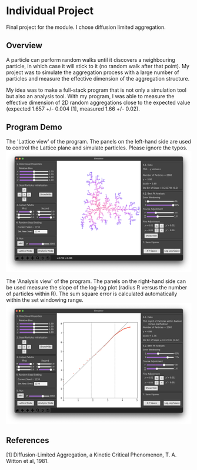 # Individual Project

Final project for the module. I chose diffusion limited aggregation.


## Overview

A particle can perform random walks until it discovers a neighbouring particle, in which case it will stick to it (no random walk after that point). My project was to simulate the aggregation process with a large number of particles and measure the effective dimension of the aggregation structure.

My idea was to make a full-stack program that is  not only a simulation tool but also an analysis tool. With my program, I was able to measure the effective dimension of 2D random aggregations close to the expected value (expected 1.657 +/- 0.004 \[1\], measured 1.66 +/- 0.02).


## Program Demo

The 'Lattice view' of the program. The panels on the left-hand side are used to control the Lattice plane and simulate particles. Please ignore the typos.
![](../readme/dla_lattice.png)

The 'Analysis view' of the program. The panels on the right-hand side can be used measure the slope of the log-log plot (radius R versus the number of particles within R). The sum square error is calculated automatically within the set windowing range.
![](../readme/dla_analysis.png)


## References

[1] Diffusion-Limited Aggregation, a Kinetic Critical Phenomenon, T. A. Witton et al, 1981.
